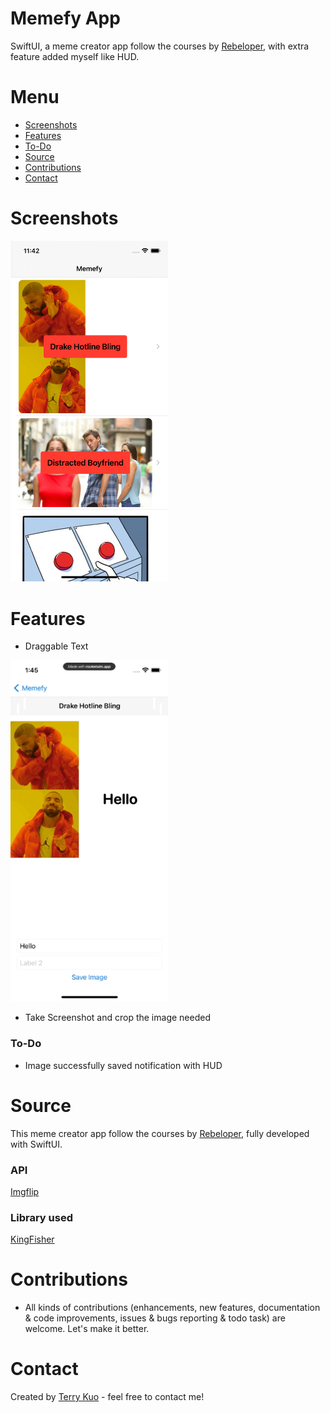 # Memefy App
SwiftUI, a meme creator app follow the courses by [Rebeloper](https://www.youtube.com/channel/UCK88iDIf2V6w68WvC-k7jcg), with extra feature added myself like HUD.


# Menu
* [Screenshots](#screenshots)
* [Features](#features)
* [To-Do](#to-do)
* [Source](#source)
* [Contributions](#contributions)
* [Contact](#contact)


# Screenshots

<img src= "ReadmeSources/MemefySS.png" width = 50% height = 50%>

# Features

* Draggable Text

<img src= "ReadmeSources/memefydraggabletext.gif" width = 50% height = 50%>

* Take Screenshot and crop the image needed

### To-Do
* Image successfully saved notification with HUD



# Source
This meme creator app follow the courses by [Rebeloper](https://www.youtube.com/channel/UCK88iDIf2V6w68WvC-k7jcg), fully developed with SwiftUI.

### API

[Imgflip](https://imgflip.com/api)

### Library used

[KingFisher](https://github.com/onevcat/Kingfisher)

# Contributions

* All kinds of contributions (enhancements, new features, documentation & code improvements, issues & bugs reporting & todo task) are welcome. Let's make it better.

# Contact
Created by [Terry Kuo](https://twitter.com/ArgonYoYo) - feel free to contact me!
